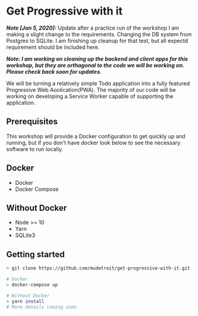 # Get Progressive with it

**_Note [Jan 5, 2020]:_** Update after a practice run of the workshop I am making a slight change
to the requirements. Changing the DB system from Postgres to SQLite. I am finishing up cleanup for
that test, but all expectd requirement should be included here.

**_Note: I am working on cleaning up the backend and client apps for this workshop, but they are
orthagonal to the code we will be working on. Please check back soon for updates._**

We will be turning a relatively simple Todo application into a fully featured Progressive Web
Aoolication(PWA). The majority of our code will be working on developing a Service Worker capable of
supporting the application.

## Prerequisites

This workshop will provide a Docker configuration to get quickly up and running, but if you don't
have docker look below to see the necessary software to run locally.

## Docker

- Docker
- Docker Compose

## Without Docker

- Node >= 10
- Yarn
- SQLite3

## Getting started

```bash
> git clone https://github.com/mudetroit/get-progressive-with-it.git

# Docker
> docker-compose up

# Without Docker
> yarn install
# More details coming soon
```
